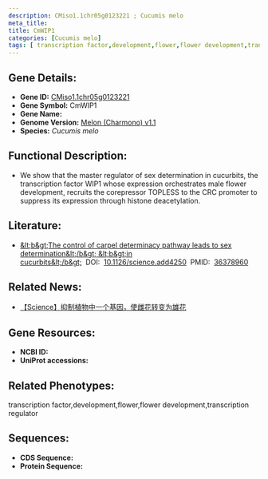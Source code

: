 ```yaml
---
description: CMiso1.1chr05g0123221 ; Cucumis melo
meta_title:
title: CmWIP1
categories: [Cucumis melo]
tags: [ transcription factor,development,flower,flower development,transcription regulator ]
---
```


## Gene Details:
- **Gene ID:**	[CMiso1.1chr05g0123221]()
- **Gene Symbol:** CmWIP1
- **Gene Name:** 
- **Genome Version:** [Melon (Charmono) v1.1]()
- **Species:** *Cucumis melo*

## Functional Description:
   - We show that the master regulator of sex determination in cucurbits, the transcription factor WIP1 whose expression orchestrates male flower development, recruits the corepressor TOPLESS to the CRC promoter to suppress its expression through histone deacetylation.

## Literature:
   - [&amp;lt;b&amp;gt;The control of carpel determinacy pathway leads to sex determination&amp;lt;/b&amp;gt; &amp;lt;b&amp;gt;in cucurbits&amp;lt;/b&amp;gt;]( https://www.science.org/doi/10.1126/science.add4250#supplementary-materials)&nbsp;&nbsp;DOI:&nbsp;&nbsp;[10.1126/science.add4250](https://www.science.org/doi/10.1126/science.add4250#supplementary-materials)&nbsp;&nbsp;PMID:&nbsp;&nbsp;[36378960](https://pubmed.ncbi.nlm.nih.gov/36378960/)

## Related News:
   - [【Science】抑制植物中一个基因，使雌花转变为雄花](https://mp.weixin.qq.com/s/dor73DQvEgKfaFkn0JKYOA)

## Gene Resources:
- **NCBI ID:** [](https://www.ncbi.nlm.nih.gov/gene/?term=)
- **UniProt accessions:** [](https://www.uniprot.org/uniprotkb//entry)

## Related Phenotypes:
transcription factor,development,flower,flower development,transcription regulator

## Sequences:
- **CDS Sequence:**
- **Protein Sequence:**
